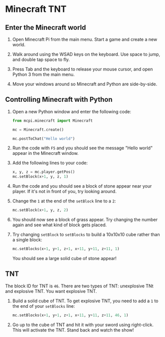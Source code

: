 # Minecraft TNT

## Enter the Minecraft world

1. Open Minecraft Pi from the main menu. Start a game and create a new world.

1. Walk around using the WSAD keys on the keyboard. Use space to jump, and double tap space to fly.

1. Press Tab and the keyboard to release your mouse cursor, and open Python 3 from the main menu.

1. Move your windows around so Minecraft and Python are side-by-side.

## Controlling Minecraft with Python

1. Open a new Python window and enter the following code:

    ```python
    from mcpi.minecraft import Minecraft

    mc = Minecraft.create()

    mc.postToChat("Hello world")
    ```

1. Run the code with `F5` and you should see the message "Hello world" appear in the Minecraft window.

1. Add the following lines to your code:

    ```python
    x, y, z = mc.player.getPos()
    mc.setBlock(x+1, y, z, 1)
    ```

1. Run the code and you should see a block of stone appear near your player. If it's not in front of you, try looking around.

1. Change the `1` at the end of the `setBlock` line to a `2`:

    ```python
    mc.setBlock(x+1, y, z, 2)
    ```

1. You should now see a block of grass appear. Try changing the number again and see what kind of block gets placed.

1. Try changing `setBlock` to `setBlocks` to build a 10x10x10 cube rather than a single block:

    ```python
    mc.setBlocks(x+1, y+1, z+1, x+11, y+11, z+11, 1)
    ```

     You should see a large solid cube of stone appear!

## TNT

The block ID for TNT is `46`. There are two types of TNT: unexplosive TNt and explosive TNT. You want explosive TNT.

1. Build a solid cube of TNT. To get explosive TNT, you need to add a `1` to the end of your `setBlocks` line:

    ```python
    mc.setBlocks(x+1, y+1, z+1, x+11, y+11, z+11, 46, 1)
    ```

1. Go up to the cube of TNT and hit it with your sword using right-click. This will activate the TNT. Stand back and watch the show!
